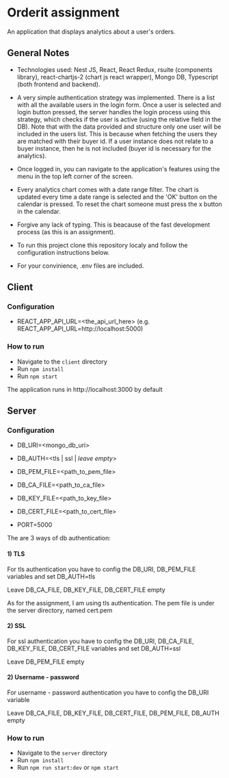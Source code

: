# Orderit assignment
An application that displays analytics about a user's orders.

## General Notes
- Technologies used: Nest JS, React, React Redux, rsuite (components library), react-chartjs-2 (chart js react wrapper), Mongo DB, Typescript (both frontend and backend).

- A very simple authentication strategy was implemented. There is a list with all the available users in the login form. Once a user is selected and login button pressed, the server handles the login process using this strategy, which checks if the user is active (using the relative field in the DB). Note that with the data provided and structure only one user will be included in the users list. This is because when fetching the users they are matched with their buyer id. If a user instance does not relate to a buyer instance, then he is not included (buyer id is necessary for the analytics).

- Once logged in, you can navigate to the application's features using the menu in the top left corner of the screen.

- Every analytics chart comes with a date range filter. The chart is updated every time a date range is selected and the 'OK' button on the calendar is pressed. To reset the chart someone must press the x button in the calendar.

- Forgive any lack of typing. This is beacause of the fast development process (as this is an assignment). 

- To run this project clone this repository localy and follow the configuration instructions below.

- For your convinience, .env files are included.

## Client
### Configuration
- REACT_APP_API_URL=<the_api_url_here> (e.g. REACT_APP_API_URL=http://localhost:5000)

### How to run
- Navigate to the `client` directory
- Run `npm install`
- Run `npm start`

The application runs in http://localhost:3000 by default

## Server
### Configuration
- DB_URI=<mongo_db_uri>

- DB_AUTH=<tls | ssl | *leave empty*></tls>
- DB_PEM_FILE=<path_to_pem_file>
- DB_CA_FILE=<path_to_ca_file>
- DB_KEY_FILE=<path_to_key_file>
- DB_CERT_FILE=<path_to_cert_file>
- PORT=5000

The are 3 ways of db authentication:

#### 1) TLS
For tls authentication you have to config the DB_URI, DB_PEM_FILE variables and set DB_AUTH=tls

Leave DB_CA_FILE, DB_KEY_FILE, DB_CERT_FILE empty

As for the assignment, I am using tls authentication. The pem file is under the server directory, named cert.pem

#### 2) SSL
For ssl authentication you have to config the DB_URI, DB_CA_FILE, DB_KEY_FILE, DB_CERT_FILE variables and set DB_AUTH=ssl

Leave DB_PEM_FILE empty

#### 2) Username - password
For username - password authentication you have to config the DB_URI variable

Leave DB_CA_FILE, DB_KEY_FILE, DB_CERT_FILE, DB_PEM_FILE, DB_AUTH empty

### How to run
- Navigate to the `server` directory
- Run `npm install`
- Run `npm run start:dev` or  `npm start`
